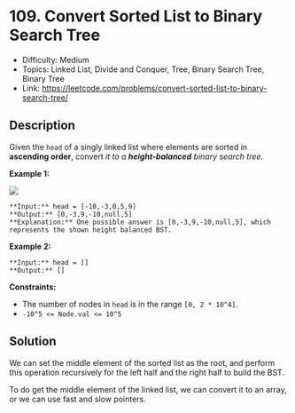 # 109. Convert Sorted List to Binary Search Tree

- Difficulty: Medium
- Topics: Linked List, Divide and Conquer, Tree, Binary Search Tree, Binary Tree
- Link: https://leetcode.com/problems/convert-sorted-list-to-binary-search-tree/

## Description

Given the `head` of a singly linked list where elements are sorted in **ascending order**, convert *it to a* ***height-balanced*** *binary search tree*.

**Example 1:**

![](https://assets.leetcode.com/uploads/2020/08/17/linked.jpg)

```
**Input:** head = [-10,-3,0,5,9]
**Output:** [0,-3,9,-10,null,5]
**Explanation:** One possible answer is [0,-3,9,-10,null,5], which represents the shown height balanced BST.

```

**Example 2:**

```
**Input:** head = []
**Output:** []

```

**Constraints:**

- The number of nodes in `head` is in the range `[0, 2 * 10^4]`.
- `-10^5 <= Node.val <= 10^5`

## Solution

We can set the middle element of the sorted list as the root, and perform this operation recursively for the left half and the right half to build the BST.

To do get the middle element of the linked list, we can convert it to an array, or we can use fast and slow pointers.
